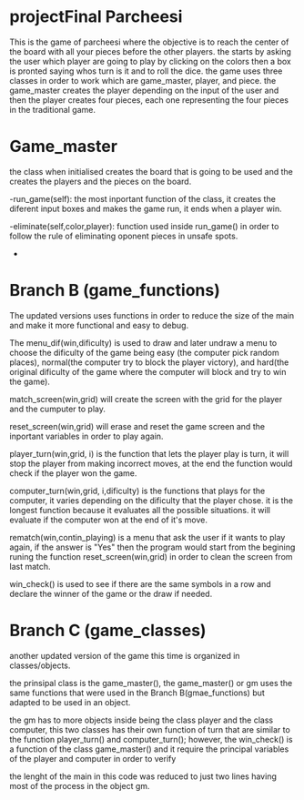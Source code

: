 # projectFinal Parcheesi

  This is the game of parcheesi where the objective is to reach the center of the board with all your pieces before the other players. the starts by asking the user which player are going to play by clicking on the colors then a box is pronted saying whos turn is it and to roll the dice. the game uses three classes in order to work which are game_master, player, and piece. the game_master creates the player depending on the input of the user and then the player creates four pieces, each one representing the four pieces in the traditional game.

# Game_master
  the class when initialised creates the board that is going to be used and the creates the players and the pieces on the board.

-run_game(self): the most inportant function of the class, it creates the diferent input boxes and makes the game run, it ends when a player win.

-eliminate(self,color,player): function used inside run_game() in order to follow the rule of eliminating oponent pieces in unsafe spots.

-


# Branch B (game_functions)

The updated versions uses functions in order to reduce the size of the main and make it more functional and easy to debug.

The menu_dif(win,dificulty) is used to draw and later undraw a menu to choose the dificulty of the game being easy
(the computer pick random places), normal(the computer try to block the player victory), and hard(the original dificulty of the game where the computer will block and try to win the game).

match_screen(win,grid) will create the screen with the grid for the player and the cumputer to play.

reset_screen(win,grid) will erase and reset the game screen and the inportant variables in order to play again.

player_turn(win,grid, i) is the function that lets the player play is turn, it will stop the player from making incorrect moves, at the end the function would check if the player won the game.

computer_turn(win,grid, i,dificulty) is the functions that plays for the computer, it varies depending on the dificulty that the player chose. it is the longest function because it evaluates all the possible situations. it will evaluate if the computer won at the end of it's move.

rematch(win,contin_playing) is a menu that ask the user if it wants to play again, if the answer is "Yes" then the program would start from the begining runing the function reset_screen(win,grid) in order to clean the screen from last match.

win_check() is used to see if there are the same symbols in a row and declare the winner of the game or the draw if needed.

# Branch C (game_classes)

another updated version of the game this time is organized in classes/objects.

the prinsipal class is the game_master(), the game_master() or gm uses the same functions that were used in the Branch B(gmae_functions) but adapted to be used in an object.

the gm has to more objects inside being the class player and the class computer, this two classes has their own function of turn that are similar to the function player_turn() and computer_turn(); however, the win_check() is a function of the class game_master() and it require the principal variables of the player and computer in order to verify

the lenght of the main in this code was reduced to just two lines having most of the process in the object gm.
